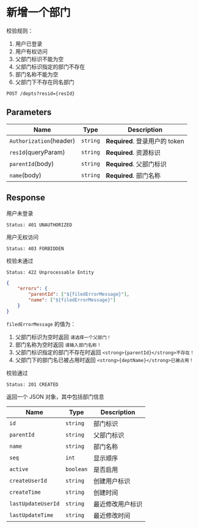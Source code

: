 # 新增一个部门

校验规则：

1. 用户已登录
2. 用户有权访问
3. 父部门标识不能为空
4. 父部门标识指定的部门不存在
5. 部门名称不能为空
6. 父部门下不存在同名部门

```text
POST /depts?resid={resId}
```

## Parameters

| Name                    | Type     | Description                    |
| ----------------------- | -------- | ------------------------------ |
| `Authorization`(header) | `string` | **Required**. 登录用户的 token |
| `resId`(queryParam)     | `string` | **Required**. 资源标识         |
| `parentId`(body)        | `string` | **Required**. 父部门标识       |
| `name`(body)            | `string` | **Required**. 部门名称         |

## Response

用户未登录

```text
Status: 401 UNAUTHORIZED
```

用户无权访问

```text
Status: 403 FORBIDDEN
```

校验未通过

```text
Status: 422 Unprocessable Entity
```

```json
{
    "errors": {
        "parentId": ["${filedErrorMessage}"],
        "name": ["${filedErrorMessage}"]
    }
}
```

`filedErrorMessage` 的值为：

1. 父部门标识为空时返回 `请选择一个父部门！`
2. 部门名称为空时返回 `请输入部门名称！`
3. 父部门标识指定的部门不存在时返回 `<strong>{parentId}</strong>不存在！`
4. 父部门下的部门名已被占用时返回 `<strong>{deptName}</strong>已被占用！`

校验通过

```text
Status: 201 CREATED
```

返回一个 JSON 对象，其中包括部门信息

| Name               | Type      | Description      |
| ------------------ | --------- | ---------------- |
| `id`               | `string`  | 部门标识         |
| `parentId`         | `string`  | 父部门标识       |
| `name`             | `string`  | 部门名称         |
| `seq`              | `int`     | 显示顺序         |
| `active`           | `boolean` | 是否启用         |
| `createUserId`     | `string`  | 创建用户标识     |
| `createTime`       | `string`  | 创建时间         |
| `lastUpdateUserId` | `string`  | 最近修改用户标识 |
| `lastUpdateTime`   | `string`  | 最近修改时间     |
